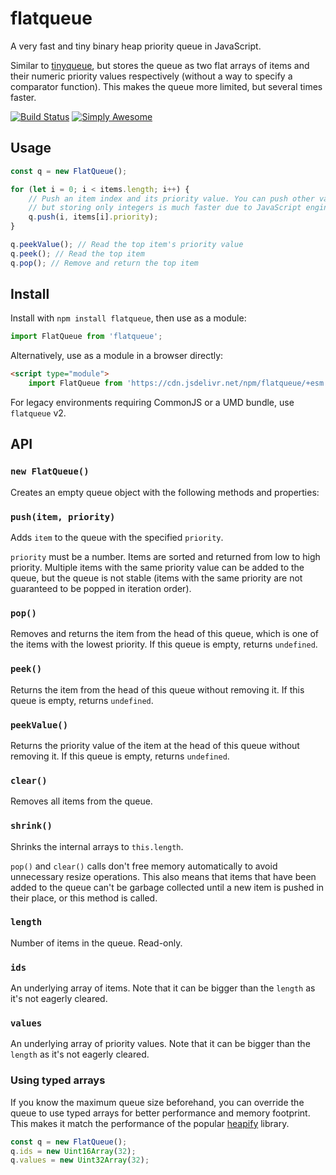 # flatqueue

A very fast and tiny binary heap priority queue in JavaScript.

Similar to [tinyqueue](https://github.com/mourner/tinyqueue/),
but stores the queue as two flat arrays of items and their numeric priority values respectively
(without a way to specify a comparator function).
This makes the queue more limited, but several times faster.

[![Build Status](https://github.com/mourner/flatqueue/actions/workflows/node.yml/badge.svg)](https://github.com/mourner/flatqueue/actions/workflows/node.yml)
[![Simply Awesome](https://img.shields.io/badge/simply-awesome-brightgreen.svg)](https://github.com/mourner/projects)

## Usage

```js
const q = new FlatQueue();

for (let i = 0; i < items.length; i++) {
    // Push an item index and its priority value. You can push other values as well,
    // but storing only integers is much faster due to JavaScript engine optimizations.
    q.push(i, items[i].priority);
}

q.peekValue(); // Read the top item's priority value
q.peek(); // Read the top item
q.pop(); // Remove and return the top item
```

## Install

Install with `npm install flatqueue`, then use as a module:

```js
import FlatQueue from 'flatqueue';
```

Alternatively, use as a module in a browser directly:

```html
<script type="module">
    import FlatQueue from 'https://cdn.jsdelivr.net/npm/flatqueue/+esm';
```

For legacy environments requiring CommonJS or a UMD bundle, use `flatqueue` v2.

## API

### `new FlatQueue()`

Creates an empty queue object with the following methods and properties:

### `push(item, priority)`

Adds `item` to the queue with the specified `priority`.

`priority` must be a number. Items are sorted and returned from low to high priority.
Multiple items with the same priority value can be added to the queue, but the queue is not stable
(items with the same priority are not guaranteed to be popped in iteration order).

### `pop()`

Removes and returns the item from the head of this queue, which is one of the items with the lowest priority.
If this queue is empty, returns `undefined`.

### `peek()`

Returns the item from the head of this queue without removing it.
If this queue is empty, returns `undefined`.

### `peekValue()`

Returns the priority value of the item at the head of this queue without removing it.
If this queue is empty, returns `undefined`.

### `clear()`

Removes all items from the queue.

### `shrink()`

Shrinks the internal arrays to `this.length`.

`pop()` and `clear()` calls don't free memory automatically to avoid unnecessary resize operations.
This also means that items that have been added to the queue can't be garbage collected
until a new item is pushed in their place, or this method is called.

### `length`

Number of items in the queue. Read-only.

### `ids`

An underlying array of items. Note that it can be bigger than the `length` as it's not eagerly cleared.

### `values`

An underlying array of priority values. Note that it can be bigger than the `length` as it's not eagerly cleared.

### Using typed arrays

If you know the maximum queue size beforehand, you can override the queue to use typed arrays for better performance and memory footprint. This makes it match the performance of the popular [heapify](https://github.com/luciopaiva/heapify) library.

```js
const q = new FlatQueue();
q.ids = new Uint16Array(32);
q.values = new Uint32Array(32);
```
